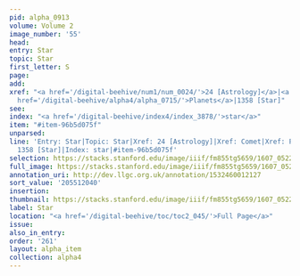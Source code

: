 ```yaml
---
pid: alpha_0913
volume: Volume 2
image_number: '55'
head:
entry: Star
topic: Star
first_letter: S
page:
add:
xref: "<a href='/digital-beehive/num1/num_0024/'>24 [Astrology]</a>|<a href='/digital-beehive/alpha1/alpha_0157/'>Comet</a>|<a
  href='/digital-beehive/alpha4/alpha_0715/'>Planets</a>|1358 [Star]"
see:
index: "<a href='/digital-beehive/index4/index_3878/'>star</a>"
item: "#item-96b5d075f"
unparsed:
line: 'Entry: Star|Topic: Star|Xref: 24 [Astrology]|Xref: Comet|Xref: Planets|Xref:
  1358 [Star]|Index: star|#item-96b5d075f'
selection: https://stacks.stanford.edu/image/iiif/fm855tg5659/1607_0522/292,2040,3060,468/full/0/default.jpg
full_image: https://stacks.stanford.edu/image/iiif/fm855tg5659/1607_0522/full/full/0/default.jpg
annotation_uri: http://dev.llgc.org.uk/annotation/1532460012127
sort_value: '205512040'
insertion:
thumbnail: https://stacks.stanford.edu/image/iiif/fm855tg5659/1607_0522/292,2040,600,180/250,/0/default.jpg
label: Star
location: "<a href='/digital-beehive/toc/toc2_045/'>Full Page</a>"
issue:
also_in_entry:
order: '261'
layout: alpha_item
collection: alpha4
---
```

